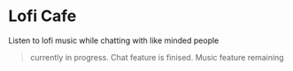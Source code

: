 # Lofi Cafe

Listen to lofi music while chatting with like minded people

> currently in progress. Chat feature is finised. Music feature remaining

